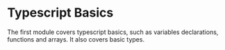# Typescript Basics

The first module covers typescript basics, such as variables declarations, functions and arrays. It also covers basic types.
